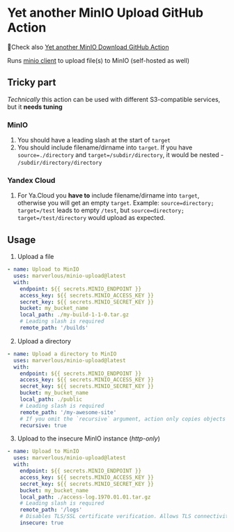 # Yet another MinIO Upload GitHub Action

🥳Check also [Yet another MinIO Download GitHub Action](https://github.com/yakubique/minio-download)

Runs [minio client](https://min.io/docs/minio/linux/reference/minio-mc.html) to upload file(s) to MinIO (self-hosted as well)

## Tricky part

_Technically_ this action can be used with different S3-compatible services, but it **needs tuning**

### MinIO

1. You should have a leading slash at the start of `target`
2. You should include filename/dirname into `target`. If you have `source=./directory` and `target=/subdir/directory`, it would be nested - `/subdir/directory/directory`

### Yandex Cloud

1. For Ya.Cloud you **have to** include filename/dirname into `target`, otherwise you will get an empty `target`. Example: `source=directory; target=/test` leads to empty `/test`, but `source=directory; target=/test/directory` would upload as expected.

## Usage

1. Upload a file

```yaml
- name: Upload to MinIO
  uses: marverlous/minio-upload@latest
  with:
    endpoint: ${{ secrets.MINIO_ENDPOINT }}
    access_key: ${{ secrets.MINIO_ACCESS_KEY }}
    secret_key: ${{ secrets.MINIO_SECRET_KEY }}
    bucket: my_bucket_name
    local_path: ./my-build-1-1-0.tar.gz
    # Leading slash is required
    remote_path: '/builds'
```

2. Upload a directory

```yaml
- name: Upload a directory to MinIO
  uses: marverlous/minio-upload@latest
  with:
    endpoint: ${{ secrets.MINIO_ENDPOINT }}
    access_key: ${{ secrets.MINIO_ACCESS_KEY }}
    secret_key: ${{ secrets.MINIO_SECRET_KEY }}
    bucket: my_bucket_name
    local_path: ./public
    # Leading slash is required
    remote_path: '/my-awesome-site'
    # If you omit the `recursive` argument, action only copies objects in the top level of the specified directory.
    recursive: true
```

3. Upload to the insecure MinIO instance (_http-only_)

```yaml
- name: Upload to MinIO
  uses: marverlous/minio-upload@latest
  with:
    endpoint: ${{ secrets.MINIO_ENDPOINT }}
    access_key: ${{ secrets.MINIO_ACCESS_KEY }}
    secret_key: ${{ secrets.MINIO_SECRET_KEY }}
    bucket: my_bucket_name
    local_path: ./access-log.1970.01.01.tar.gz
    # Leading slash is required
    remote_path: '/logs'
    # Disables TLS/SSL certificate verification. Allows TLS connectivity to servers with invalid certificates.
    insecure: true
```
